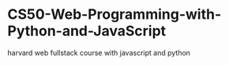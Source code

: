 # CS50-Web-Programming-with-Python-and-JavaScript
harvard web fullstack course with javascript and python
